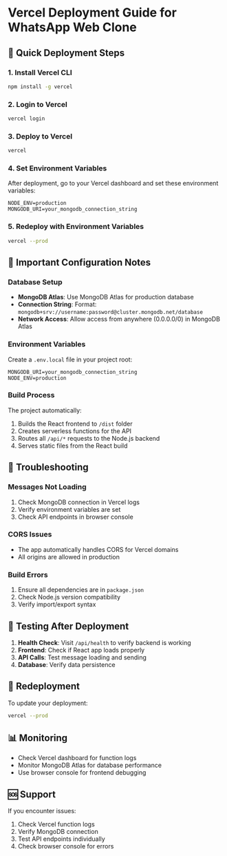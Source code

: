 # Vercel Deployment Guide for WhatsApp Web Clone

## 🚀 Quick Deployment Steps

### 1. Install Vercel CLI
```bash
npm install -g vercel
```

### 2. Login to Vercel
```bash
vercel login
```

### 3. Deploy to Vercel
```bash
vercel
```

### 4. Set Environment Variables
After deployment, go to your Vercel dashboard and set these environment variables:

```
NODE_ENV=production
MONGODB_URI=your_mongodb_connection_string
```

### 5. Redeploy with Environment Variables
```bash
vercel --prod
```

## 🔧 Important Configuration Notes

### Database Setup
- **MongoDB Atlas**: Use MongoDB Atlas for production database
- **Connection String**: Format: `mongodb+srv://username:password@cluster.mongodb.net/database`
- **Network Access**: Allow access from anywhere (0.0.0.0/0) in MongoDB Atlas

### Environment Variables
Create a `.env.local` file in your project root:
```env
MONGODB_URI=your_mongodb_connection_string
NODE_ENV=production
```

### Build Process
The project automatically:
1. Builds the React frontend to `/dist` folder
2. Creates serverless functions for the API
3. Routes all `/api/*` requests to the Node.js backend
4. Serves static files from the React build

## 🐛 Troubleshooting

### Messages Not Loading
1. Check MongoDB connection in Vercel logs
2. Verify environment variables are set
3. Check API endpoints in browser console

### CORS Issues
- The app automatically handles CORS for Vercel domains
- All origins are allowed in production

### Build Errors
1. Ensure all dependencies are in `package.json`
2. Check Node.js version compatibility
3. Verify import/export syntax

## 📱 Testing After Deployment

1. **Health Check**: Visit `/api/health` to verify backend is working
2. **Frontend**: Check if React app loads properly
3. **API Calls**: Test message loading and sending
4. **Database**: Verify data persistence

## 🔄 Redeployment

To update your deployment:
```bash
vercel --prod
```

## 📊 Monitoring

- Check Vercel dashboard for function logs
- Monitor MongoDB Atlas for database performance
- Use browser console for frontend debugging

## 🆘 Support

If you encounter issues:
1. Check Vercel function logs
2. Verify MongoDB connection
3. Test API endpoints individually
4. Check browser console for errors
